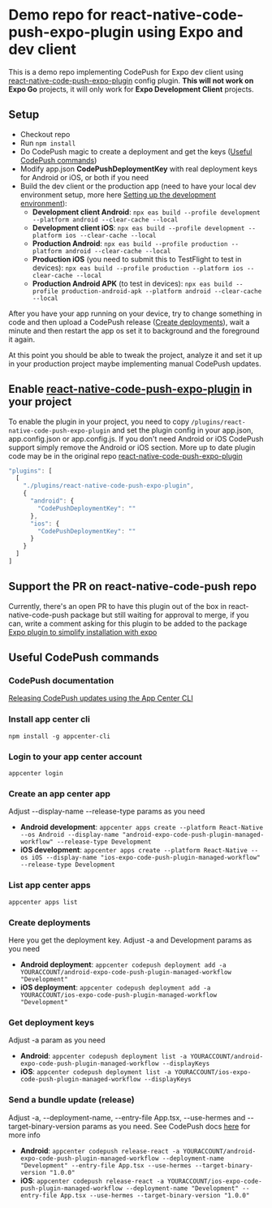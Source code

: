 # Demo repo for react-native-code-push-expo-plugin using Expo and dev client
This is a demo repo implementing CodePush for Expo dev client using [react-native-code-push-expo-plugin](https://github.com/deggertsen/react-native-code-push-expo-plugin/) config plugin. **This will not work on Expo Go** projects, it will only work for **Expo Development Client** projects.

## Setup
* Checkout repo
* Run `npm install`
* Do CodePush magic to create a deployment and get the keys ([Useful CodePush commands](#useful-codepush-commands))
* Modify app.json **CodePushDeploymentKey** with real deployment keys for Android or iOS, or both if you need
* Build the dev client or the production app (need to have your local dev environment setup, more here [Setting up the development environment](https://reactnative.dev/docs/environment-setup)):
    * **Development client Android**: `npx eas build --profile development --platform android --clear-cache --local`
    * **Development client iOS**: `npx eas build --profile development --platform ios --clear-cache --local`
    * **Production Android**: `npx eas build --profile production --platform android --clear-cache --local`
    * **Production iOS** (you need to submit this to TestFlight to test in devices): `npx eas build --profile production --platform ios --clear-cache --local`
    * **Production Android APK** (to test in devices): `npx eas build --profile production-android-apk --platform android --clear-cache --local`

After you have your app running on your device, try to change something in code and then upload a CodePush release ([Create deployments](#create-deployments)), wait a minute and then restart the app os set it to background and the foreground it again.

At this point you should be able to tweak the project, analyze it and set it up in your production project maybe implementing manual CodePush updates.

## Enable [react-native-code-push-expo-plugin](https://github.com/deggertsen/react-native-code-push-expo-plugin/) in your project 
To enable the plugin in your project, you need to copy `/plugins/react-native-code-push-expo-plugin` and set the plugin config in your app.json, app.config.json or app.config.js. If you don't need Android or iOS CodePush support simply remove the Android or iOS section. More up to date plugin code may be in the original repo [react-native-code-push-expo-plugin](https://github.com/deggertsen/react-native-code-push-expo-plugin/)

```javascript
"plugins": [
  [
    "./plugins/react-native-code-push-expo-plugin",
    {
      "android": {
        "CodePushDeploymentKey": ""
      },
      "ios": {
        "CodePushDeploymentKey": ""
      }
    }
  ]
]
```

## Support the PR on react-native-code-push repo
Currently, there's an open PR to have this plugin out of the box in react-native-code-push package but still waiting for approval to merge, if you can, write a comment asking for this plugin to be added to the package [Expo plugin to simplify installation with expo](https://github.com/microsoft/react-native-code-push/pull/2415)

## Useful CodePush commands

### CodePush documentation
[Releasing CodePush updates using the App Center CLI](https://learn.microsoft.com/en-us/appcenter/distribution/codepush/cli)

### Install app center cli
`npm install -g appcenter-cli`

### Login to your app center account
`appcenter login`

### Create an app center app
Adjust --display-name --release-type params as you need

* **Android development**: `appcenter apps create --platform React-Native --os Android --display-name "android-expo-code-push-plugin-managed-workflow" --release-type Development`
* **iOS development**: `appcenter apps create --platform React-Native --os iOS --display-name "ios-expo-code-push-plugin-managed-workflow" --release-type Development`

### List app center apps
`appcenter apps list`

### Create deployments
Here you get the deployment key. Adjust -a and Development params as you need

* **Android deployment**: `appcenter codepush deployment add -a YOURACCOUNT/android-expo-code-push-plugin-managed-workflow "Development"`
* **iOS deployment**: `appcenter codepush deployment add -a YOURACCOUNT/ios-expo-code-push-plugin-managed-workflow "Development"`

### Get deployment keys
Adjust -a param as you need

* **Android**: `appcenter codepush deployment list -a YOURACCOUNT/android-expo-code-push-plugin-managed-workflow --displayKeys`
* **iOS**: `appcenter codepush deployment list -a YOURACCOUNT/ios-expo-code-push-plugin-managed-workflow --displayKeys`

### Send a bundle update (release)
Adjust -a, --deployment-name, --entry-file App.tsx, --use-hermes and --target-binary-version params as you need. See CodePush docs [here](https://learn.microsoft.com/en-us/appcenter/distribution/codepush/cli) for more info
 
* **Android**: `appcenter codepush release-react -a YOURACCOUNT/android-expo-code-push-plugin-managed-workflow --deployment-name "Development" --entry-file App.tsx --use-hermes --target-binary-version "1.0.0"`
* **iOS**: `appcenter codepush release-react -a YOURACCOUNT/ios-expo-code-push-plugin-managed-workflow --deployment-name "Development" --entry-file App.tsx --use-hermes --target-binary-version "1.0.0"`
